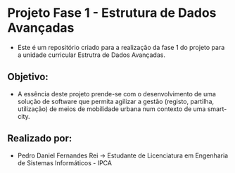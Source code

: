 # Projeto Fase 1 - Estrutura de Dados Avançadas

- Este é um repositório criado para a realização da fase 1 do projeto para a unidade curricular  Estrutra de Dados Avançadas.


## Objetivo:
- A essência deste projeto prende-se com o desenvolvimento de uma solução de software que permita agilizar a gestão (registo, partilha, utilização) de meios de mobilidade urbana num contexto de uma smart-city.


## Realizado por:
- Pedro Daniel Fernandes Rei -> Estudante de Licenciatura em Engenharia de Sistemas Informáticos - IPCA
